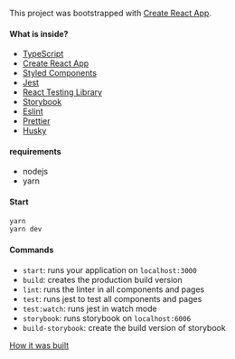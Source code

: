This project was bootstrapped with [Create React App](https://github.com/facebook/create-react-app).

#### What is inside?

- [TypeScript](https://www.typescriptlang.org/)
- [Create React App](https://github.com/facebook/create-react-app)
- [Styled Components](https://styled-components.com/)
- [Jest](https://jestjs.io/)
- [React Testing Library](https://testing-library.com/docs/react-testing-library/intro)
- [Storybook](https://storybook.js.org/)
- [Eslint](https://eslint.org/)
- [Prettier](https://prettier.io/)
- [Husky](https://github.com/typicode/husky)

#### requirements

- nodejs
- yarn

#### Start

```bash
yarn
yarn dev
```

#### Commands

- `start`: runs your application on `localhost:3000`
- `build`: creates the production build version
- `lint`: runs the linter in all components and pages
- `test`: runs jest to test all components and pages
- `test:watch`: runs jest in watch mode
- `storybook`: runs storybook on `localhost:6006`
- `build-storybook`: create the build version of storybook

[How it was built](https://github.com/xrafaelcruz/pokemon-client-graphql/blob/master/HowItWasBuilt.md)
